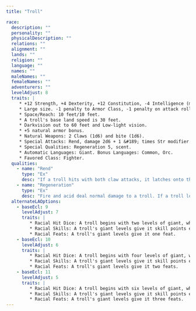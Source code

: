 ```yaml
---
title: "Troll"

race:
  description: ""
  personality: ""
  physicalDescription: ""
  relations: ""
  alignment: ""
  lands: ""
  religion: ""
  language: ""
  names: ""
  maleNames: ""
  femaleNames: ""
  adventurers: ""
  levelAdjust: 8
  traits: |
     * +12 Strength, +4 Dexterity, +12 Constitution, -4 Intelligence (minimum 3), -2 Wisdom, -4 Charisma.
     * Large size. -1 penalty to Armor Class, -1 penalty on attack rolls, -4 penalty on _hide_ checks, +4 bonus on grapple checks, lifting and carrying limits double those of Medium characters.
     * Space/Reach: 10 feet/10 feet.
     * A troll's base land speed is 30 feet.
     * Darkvision out to 60 feet and Low-light vision.
     * +5 natural armor bonus.
     * Natural Weapons: 2 Claws (1d6) and bite (1d6).
     * Special Attacks: Rend, damage 2d6 + 1 &#189; times Str modifier.
     * Special Qualities: Regeneration 5, scent.
     * Automatic Languages: Giant. Bonus Languages: Common, Orc.
     * Favored Class: Fighter.
  qualities:
    - name: "Rend"
      type: "Ex"
      desc: "If a troll hits with both claw attacks, it latches onto the opponent's body and tears the flesh. This attack automatically deals an additional 2d6+(1 &#189; str mod) points of damage."
    - name: "Regeneration"
      type: "Ex"
      desc: "Fire and acid deal normal damage to a troll. If a troll loses a limb or body part, the lost portion regrows in 3d6 minutes. The creature can reattach the severed member instantly by holding it to the stump."
  alternateLAOptions:
    - baseEcl: 9
      levelAdjust: 7
      traits: |
         * Racial Hit Dice: A troll begins with two levels of giant, which provide 2d8 Hit Dice, a base attack bonus of +1, and base saving throw bonuses of Fort +3, Ref +0, and Will +0.
         * Racial Skills: A troll's giant levels give it skill points equal to 5 * (2 + Int modifier, minimum 1). Its class skills are _listen_ and _spot_.
         * Racial Feats: A troll's giant levels give it one feat.
    - baseEcl: 10
      levelAdjust: 6
      traits: |
         * Racial Hit Dice: A troll begins with four levels of giant, which provide 4d8 Hit Dice, a base attack bonus of +3, and base saving throw bonuses of Fort +4, Ref +1, and Will +1.
         * Racial Skills: A troll's giant levels give it skill points equal to 7 * (2 + Int modifier, minimum 1). Its class skills are _listen_ and _spot_.
         * Racial Feats: A troll's giant levels give it two feats.
    - baseEcl: 11
      levelAdjust: 5
      traits: |
         * Racial Hit Dice: A troll begins with six levels of giant, which provide 6d8 Hit Dice, a base attack bonus of +4, and base saving throw bonuses of Fort +5, Ref +2, and Will +2.
         * Racial Skills: A troll's giant levels give it skill points equal to 9 * (2 + Int modifier, minimum 1). Its class skills are _listen_ and _spot_.
         * Racial Feats: A troll's giant levels give it three feats.
---
```

